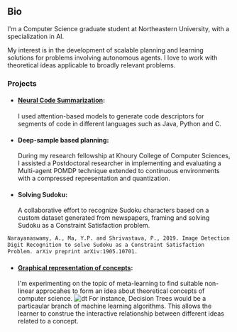 ## Bio	

I'm a Computer Science graduate student at Northeastern University, with a specialization in AI.	

My interest is in the development of scalable planning and learning solutions for problems involving autonomous agents. I love to work with theoretical ideas applicable to broadly relevant problems.	

### Projects	

- #### [Neural Code Summarization](https://github.com/shrivastava-piyush/nlp-code-summarization):	
  I used attention-based models to generate code descriptors for segments of code in different languages such as Java, Python and C.	

- #### Deep-sample based planning:	
  During my research fellowship at Khoury College of Computer Sciences, I assisted a Postdoctoral researcher in implementing and evaluating a Multi-agent POMDP technique extended to continuous environments with a compressed representation and quantization.	

- #### Solving Sudoku:	

  A collaborative effort to recognize Sudoku characters based on a custom dataset generated from newspapers, framing and solving Sudoku as a Constraint Satisfaction problem.	

```markdown	
Narayanaswamy, A., Ma, Y.P. and Shrivastava, P., 2019. Image Detection and 	
Digit Recognition to solve Sudoku as a Constraint Satisfaction 	
Problem. arXiv preprint arXiv:1905.10701.	
```

- #### [Graphical representation of concepts](https://github.com/shrivastava-piyush/conceptual-mindmaps):
  I'm experimenting on the topic of meta-learning to find suitable non-linear approcahes to form an idea about theoretical concepts of computer science. 
  ![dt](https://user-images.githubusercontent.com/10284334/109446387-93574400-7a0f-11eb-80c1-a126830ad269.png)
  For instance, Decision Trees would be a particaular branch of machine learning algorithms. This allows the learner to construe the interactive relationship between different ideas related to a concept.
